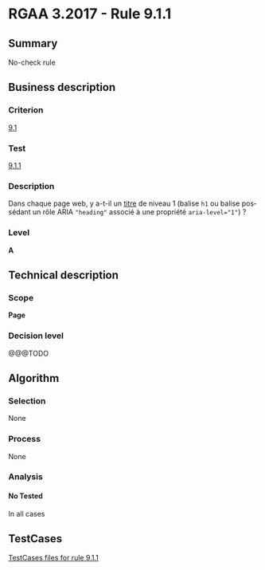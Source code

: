 # RGAA 3.2017 - Rule 9.1.1

## Summary
No-check rule


## Business description

### Criterion
[9.1](http://references.modernisation.gouv.fr/rgaa-accessibilite/criteres.html#crit-9-1)

### Test
[9.1.1](http://references.modernisation.gouv.fr/rgaa-accessibilite/criteres.html#test-9-1-1)

### Description
<div lang="fr">Dans chaque page web, y a-t-il un <a href="http://references.modernisation.gouv.fr/rgaa-accessibilite/glossaire.html#titre">titre</a> de niveau 1 (balise <code lang="en">h1</code> ou balise poss&#xE9;dant un r&#xF4;le ARIA <code lang="en">"heading"</code> associ&#xE9; &#xE0; une propri&#xE9;t&#xE9; <code lang="en">aria-level="1"</code>)&nbsp;?</div>

### Level
**A**


## Technical description

### Scope
**Page**

### Decision level
@@@TODO


## Algorithm

### Selection
None

### Process
None

### Analysis

#### No Tested
In all cases


##  TestCases

[TestCases files for rule 9.1.1](https://github.com/Asqatasun/Asqatasun/tree/develop/rules/rules-rgaa3.2017/src/test/resources/testcases/rgaa32017/Rgaa32017Rule090101/)


